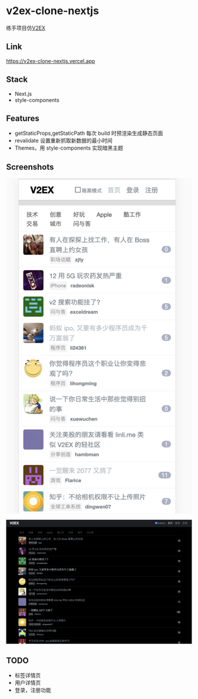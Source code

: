 # v2ex-clone-nextjs

练手项目仿[V2EX](https://v2ex.com)

## Link

https://v2ex-clone-nextjs.vercel.app

## Stack

- Next.js
- style-components

## Features

- getStaticProps,getStaticPath 每次 build 时预渲染生成静态页面
- revalidate 设置重新抓取新数据的最小时间
- Themes，用 style-components 实现暗黑主题

## Screenshots

![](/images/screenshot1.png)

![](/images/screenshot2.png)

## TODO

- 标签详情页
- 用户详情页
- 登录，注册功能
